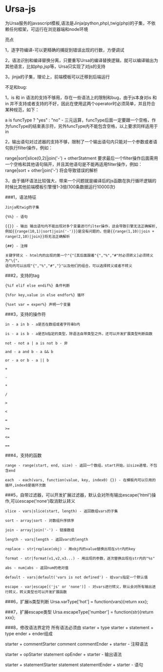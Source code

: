 Ursa-js
=======

为Ursa服务的javascript模板,语法是Jinja(python,php),twig(php)的子集，不依赖任何框架，可运行在浏览器端和node环境

亮点

1，逐字符编译-可以更精确的捕捉到错误出现的行数，方便调试

2，语法识别和编译替换分离，只要重写Ursa的编译替换逻辑，就可以编译输出为其他语言，比如php,jsp等，Ursa只实现了对js的支持

3，jinja的子集，理论上，前端模板可以迁移到后端运行

不足和bug:

1，is 和 in 语法的支持不够用，存在一些语法上的限制和bug，由于js本身对is 和 in 并不支持或者支持的不好，因此在使用这两个operator时必须简单，并且符合某种规范，如下：

   a is funcType ? "yes" : "no" - 三元运算，funcType后面一定要跟一个空格，作为funcType的结束表示符，另外funcType内不能包含空格，以上要求同样适用于in
    
2，输出语句对过滤器的支持不够，限制了一个输出语句内只能对一个参数或者语句执行filter操作，例如：

   range|sort|slice(0,2)|join('-') + otherStatment 要求最后一个filter操作后面需用一个空格和其他语句隔开，并且其他语句是不能再适用filter操作，例如：
   range|sort + other|join('-') 将会导致错误的解析

3，由于循环语法比较强大，带来一个问题就是编译后的js函数在执行循环逻辑的时候比其他前端模板引擎慢1-3倍(100条数据运行10000次)

###1，语法特征

    Jinja和twig的子集

    {%%} - 语句

    {{}} - 输出 输出语句内不能出现对多个变量进行filter操作，这会导致引擎无法正确解析,
    例如{{range(10,1)|sort|join('-')}}是没有问题的，但是{{range(1,10)|join + range(2,10)|join}}将无法正确解析

    {##} - 注释
   
    关键字转义 - html内的出现的第一个"{"[其后面跟着"{","%","#"时必须转义]必须转义为"\{"，
    语句内可以出现"{","%","#","}"以及他们的组合，可以选择转义或者不转义

###2，支持的tag

    {%if elif else endif%} 条件判断

    {%for key,value in else endfor%} 循环

    {%set var = exper%} 声明一个变量

###3，支持的操作符

    in - a in b - a是否在数组或者字符串b内 

    is - a is b - a是否b指定的类型，除语法自带类型之外，还可以开发扩展类型判断函数

    not - not a | a is not b - 非

    and - a and b - a && b

    or - a or b - a || b

    +

    -

    *

    /

    >

    <

    =

    >=

    <=

    ==

###4，支持的函数

    range - range(start, end, size) - 返回一个数组，start开始，以size递增，不包含end

    each  - each(vars, function(value, key, index0) {}) - 在模板内可以引用的循环,index0是循环次数

###5，自带过滤器，可以开发扩展过滤器，默认会对所有输出escape('html')操作,可以escape('none')取消默认转义

    slice - vars|slice(start, length) - 返回数组vars的子集

    sort - array|sort - 对数组升序排序

    join - array|join('-') - 链接数组

    length - vars|length - 返回vars的length

    replace - str|replace(obj) - 用obj内的value替换出现在str内的key

    format - str|format(v1,v2,v3...) - 用出现的参数，逐次替换出现在str内的"%s"

    abs - num|abs - 返回num的绝对值

    default - vars|default('vars is not defined') - 给vars指定一个默认值

    escape - var|escape[('js' or 'none')] - 对vars进行转义，默认会对所有输出进行转义，转义类型也可以开发扩展函数
    
###6，扩展is类型判断 
   Ursa.varType['hot'] = function(vars){return xxx};

###7，扩展escape类型 
   Ursa.escapeType['number'] = function(str){return xxx};

###8，修改语法界定符 所有语法必须由 starter + type starter + statement + type ender + ender组成

   starter + commentStarter comment commentEnder + starter - 注释语法
   
   starter + opStarter statement opEnder + starter - 输出语法
   
   starter + statementStarter statement statementEnder + starter - 语句





